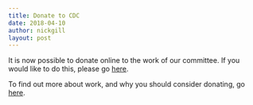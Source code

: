 ```yaml
---
title: Donate to CDC
date: 2018-04-10
author: nickgill
layout: post
---
```



It is now possible to donate online to the work of our committee. If you would like to do this, please go <a href = "http://euro-math-soc.eu/ems_payment_new/ems_cdc_donation.html">here</a>.

To find out more about work, and why you should consider donating, go <a href = "/emscdc/about">here</a>.
